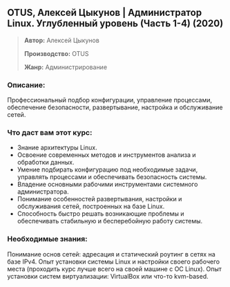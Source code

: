 ## OTUS, Алексей Цыкунов | Администратор Linux. Углубленный уровень (Часть 1-4) (2020)

>**Автор:** Алексей Цыкунов
>
>**Производство:** OTUS
>
>**Жанр:** Администрирование

### Описание:

Профессиональный подбор конфигурации, управление процессами, обеспечение безопасности, развертывание, настройка и обслуживание сетей.

### Что даст вам этот курс:

* Знание архитектуры Linux.
* Освоение современных методов и инструментов анализа и обработки данных.
* Умение подбирать конфигурацию под необходимые задачи, управлять процессами и обеспечивать безопасность системы.
* Владение основными рабочими инструментами системного администратора.
* Понимание особенностей развертывания, настройки и обслуживания сетей, построенных на базе Linux.
* Способность быстро решать возникающие проблемы и обеспечивать стабильную и бесперебойную работу системы.

### Необходимые знания:
Понимание основ сетей: адресация и статический роутинг в сетях на базе IPv4.
Опыт установки системы Linux и настройки своего рабочего места (проходить курс лучше всего на своей машине с ОС Linux).
Опыт установки систем виртуализации: VirtualBox или что-то kvm-based.
